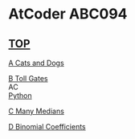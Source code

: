 # AtCoder ABC094  

## [TOP](https://atcoder.jp/contests/abc094)  

[A Cats and Dogs](https://atcoder.jp/contests/abc094/tasks/abc094_a)   

[](https://atcoder.jp/contests/abc094/submissions/)  

[B Toll Gates](https://atcoder.jp/contests/abc094/tasks/abc094_b)   
AC  
[Python](https://atcoder.jp/contests/abc094/submissions/15557860)  

[C Many Medians](https://atcoder.jp/contests/abc094/tasks/arc095_a)   

[](https://atcoder.jp/contests/abc094/submissions/)  

[D Binomial Coefficients](https://atcoder.jp/contests/abc094/tasks/arc095_b)   

[](https://atcoder.jp/contests/abc094/submissions/)  

